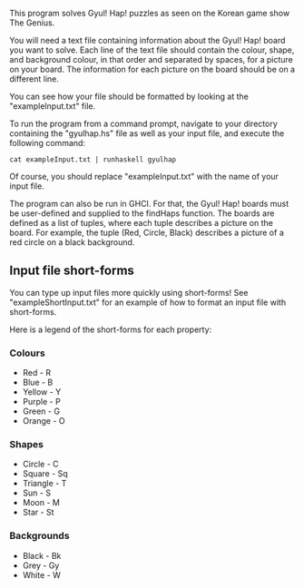 This program solves Gyul! Hap! puzzles as seen on the Korean game show The Genius.

You will need a text file containing information about the Gyul! Hap! board you want to solve. Each line of the text file should contain the colour, shape, and background colour, in that order and separated by spaces, for a picture on your board. The information for each picture on the board should be on a different line. 

You can see how your file should be formatted by looking at the "exampleInput.txt" file.

To run the program from a command prompt, navigate to your directory containing the "gyulhap.hs" file as well as your input file, and execute the following command:

`cat exampleInput.txt | runhaskell gyulhap`

Of course, you should replace "exampleInput.txt" with the name of your input file.

The program can also be run in GHCI. For that, the Gyul! Hap! boards must be user-defined and supplied to the findHaps function. The boards are defined as a list of tuples, where each tuple describes a picture on the board. For example, the tuple (Red, Circle, Black) describes a picture of a red circle on a black background.

## Input file short-forms

You can type up input files more quickly using short-forms! See "exampleShortInput.txt" for an example of how to format an input file with short-forms.

Here is a legend of the short-forms for each property:

### Colours

- Red - R
- Blue - B
- Yellow - Y
- Purple - P
- Green - G
- Orange - O

### Shapes

- Circle - C
- Square - Sq
- Triangle - T
- Sun - S
- Moon - M
- Star - St

### Backgrounds

- Black - Bk
- Grey - Gy
- White - W